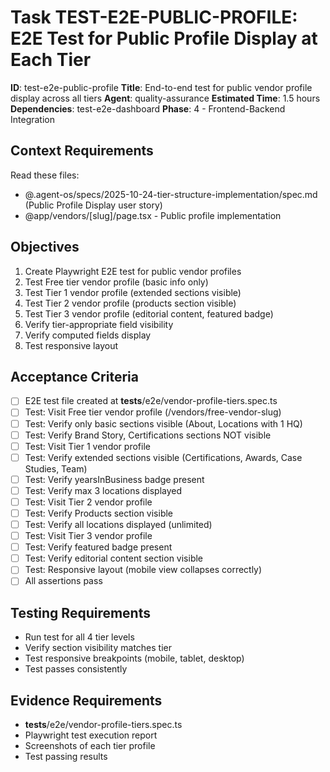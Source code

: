 # Task TEST-E2E-PUBLIC-PROFILE: E2E Test for Public Profile Display at Each Tier

**ID**: test-e2e-public-profile
**Title**: End-to-end test for public vendor profile display across all tiers
**Agent**: quality-assurance
**Estimated Time**: 1.5 hours
**Dependencies**: test-e2e-dashboard
**Phase**: 4 - Frontend-Backend Integration

## Context Requirements

Read these files:
- @.agent-os/specs/2025-10-24-tier-structure-implementation/spec.md (Public Profile Display user story)
- @app/vendors/[slug]/page.tsx - Public profile implementation

## Objectives

1. Create Playwright E2E test for public vendor profiles
2. Test Free tier vendor profile (basic info only)
3. Test Tier 1 vendor profile (extended sections visible)
4. Test Tier 2 vendor profile (products section visible)
5. Test Tier 3 vendor profile (editorial content, featured badge)
6. Verify tier-appropriate field visibility
7. Verify computed fields display
8. Test responsive layout

## Acceptance Criteria

- [ ] E2E test file created at __tests__/e2e/vendor-profile-tiers.spec.ts
- [ ] Test: Visit Free tier vendor profile (/vendors/free-vendor-slug)
- [ ] Test: Verify only basic sections visible (About, Locations with 1 HQ)
- [ ] Test: Verify Brand Story, Certifications sections NOT visible
- [ ] Test: Visit Tier 1 vendor profile
- [ ] Test: Verify extended sections visible (Certifications, Awards, Case Studies, Team)
- [ ] Test: Verify yearsInBusiness badge present
- [ ] Test: Verify max 3 locations displayed
- [ ] Test: Visit Tier 2 vendor profile
- [ ] Test: Verify Products section visible
- [ ] Test: Verify all locations displayed (unlimited)
- [ ] Test: Visit Tier 3 vendor profile
- [ ] Test: Verify featured badge present
- [ ] Test: Verify editorial content section visible
- [ ] Test: Responsive layout (mobile view collapses correctly)
- [ ] All assertions pass

## Testing Requirements

- Run test for all 4 tier levels
- Verify section visibility matches tier
- Test responsive breakpoints (mobile, tablet, desktop)
- Test passes consistently

## Evidence Requirements

- __tests__/e2e/vendor-profile-tiers.spec.ts
- Playwright test execution report
- Screenshots of each tier profile
- Test passing results

